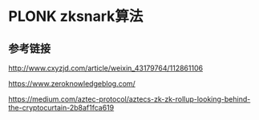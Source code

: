 # PLONK zksnark算法
## 参考链接
http://www.cxyzjd.com/article/weixin_43179764/112861106

https://www.zeroknowledgeblog.com/

https://medium.com/aztec-protocol/aztecs-zk-zk-rollup-looking-behind-the-cryptocurtain-2b8af1fca619